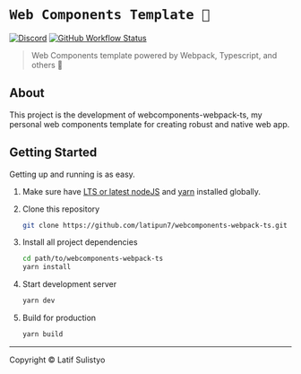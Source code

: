 # `Web Components Template 🎨`

[![Discord](https://img.shields.io/discord/758271814153011201?label=Developers%20Indonesia&logo=discord&style=flat-square)](https://discord.gg/njSj2Nq "Chat and discuss at Developers Indonesia")
[![GitHub Workflow Status](https://img.shields.io/github/workflow/status/latipun7/webcomponents-webpack-ts/Test,%20Build,%20and%20Deploy%20%E2%9A%99%E2%9A%9B%E2%9C%A8%F0%9F%9A%80?label=CI%2FCD&logo=github%20actions&style=flat-square)](https://github.com/latipun7/webcomponents-webpack-ts/actions "GitHub Actions")

> Web Components template powered by Webpack, Typescript, and others 💪

## About

This project is the development of webcomponents-webpack-ts, my personal web components template for creating robust and native web app.

## Getting Started

Getting up and running is as easy.

1. Make sure have [LTS or latest nodeJS](https://nodejs.org/) and [yarn](https://www.npmjs.com/package/yarn) installed globally.
2. Clone this repository

   ```bash
   git clone https://github.com/latipun7/webcomponents-webpack-ts.git
   ```

3. Install all project dependencies

   ```bash
   cd path/to/webcomponents-webpack-ts
   yarn install
   ```

4. Start development server

   ```bash
   yarn dev
   ```

5. Build for production

   ```bash
   yarn build
   ```

---

Copyright © Latif Sulistyo
